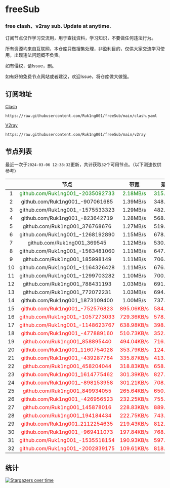 # freeSub
### free clash、v2ray sub. Update at anytime.

订阅节点仅作学习交流用，用于查找资料，学习知识，不要做任何违法行为。

所有资源均来自互联网，本仓库只做搜集处理，非盈利目的，仅供大家交流学习使用，出现违法问题概不负责。

如有侵权，请Issue，删。

如有好的免费节点网站或者建议，欢迎Issue，将仓库做大做强。

## 订阅地址
[Clash](https://raw.githubusercontent.com/Ruk1ng001/freeSub/main/clash.yaml)
```
https://raw.githubusercontent.com/Ruk1ng001/freeSub/main/clash.yaml
```
[V2ray](https://raw.githubusercontent.com/Ruk1ng001/freeSub/main/v2ray)
```
https://raw.githubusercontent.com/Ruk1ng001/freeSub/main/v2ray
```

## 节点列表

最近一次于`2024-03-06 12:38:32`更新，共计获取`32`个可用节点。（以下测速仅供参考）

|  | 节点 | 带宽 | 延迟 |
|:-:|:--:|:--:|:--:|
 | 1 | <font color=green>github.com/Ruk1ng001_-2035092733</font> | <font color=green>2.18MB/s</font> | <font color=green>315.00ms</font> |
 | 2 | github.com/Ruk1ng001_-907061685 | 1.39MB/s | 348.00ms |
 | 3 | github.com/Ruk1ng001_-1575533323 | 1.29MB/s | 482.00ms |
 | 4 | github.com/Ruk1ng001_-823642719 | 1.28MB/s | 568.00ms |
 | 5 | github.com/Ruk1ng001_376768676 | 1.27MB/s | 519.00ms |
 | 6 | github.com/Ruk1ng001_-1268192890 | 1.15MB/s | 678.00ms |
 | 7 | github.com/Ruk1ng001_369545 | 1.12MB/s | 530.00ms |
 | 8 | github.com/Ruk1ng001_-1563481060 | 1.11MB/s | 647.00ms |
 | 9 | github.com/Ruk1ng001_185998149 | 1.11MB/s | 706.00ms |
 | 10 | github.com/Ruk1ng001_-1164326428 | 1.11MB/s | 676.00ms |
 | 11 | github.com/Ruk1ng001_-1299703282 | 1.10MB/s | 700.00ms |
 | 12 | github.com/Ruk1ng001_788431193 | 1.03MB/s | 691.00ms |
 | 13 | github.com/Ruk1ng001_772072231 | 1.03MB/s | 694.00ms |
 | 14 | github.com/Ruk1ng001_1873109400 | 1.00MB/s | 737.00ms |
 | 15 | <font color=red>github.com/Ruk1ng001_-752576823</font> | <font color=red>895.06KB/s</font> | <font color=red>584.00ms</font> |
 | 16 | <font color=red>github.com/Ruk1ng001_-1057273033</font> | <font color=red>729.36KB/s</font> | <font color=red>578.00ms</font> |
 | 17 | <font color=red>github.com/Ruk1ng001_-1148623767</font> | <font color=red>638.98KB/s</font> | <font color=red>398.00ms</font> |
 | 18 | <font color=red>github.com/Ruk1ng001_-477889160</font> | <font color=red>510.73KB/s</font> | <font color=red>352.00ms</font> |
 | 19 | <font color=red>github.com/Ruk1ng001_858895440</font> | <font color=red>494.04KB/s</font> | <font color=red>716.00ms</font> |
 | 20 | <font color=red>github.com/Ruk1ng001_1160754028</font> | <font color=red>353.79KB/s</font> | <font color=red>124.00ms</font> |
 | 21 | <font color=red>github.com/Ruk1ng001_-439287764</font> | <font color=red>335.87KB/s</font> | <font color=red>413.00ms</font> |
 | 22 | <font color=red>github.com/Ruk1ng001_458204044</font> | <font color=red>318.83KB/s</font> | <font color=red>658.00ms</font> |
 | 23 | <font color=red>github.com/Ruk1ng001_1614775462</font> | <font color=red>301.39KB/s</font> | <font color=red>827.00ms</font> |
 | 24 | <font color=red>github.com/Ruk1ng001_-898153958</font> | <font color=red>301.21KB/s</font> | <font color=red>708.00ms</font> |
 | 25 | <font color=red>github.com/Ruk1ng001_849934055</font> | <font color=red>265.64KB/s</font> | <font color=red>650.00ms</font> |
 | 26 | <font color=red>github.com/Ruk1ng001_-426956523</font> | <font color=red>232.25KB/s</font> | <font color=red>755.00ms</font> |
 | 27 | <font color=red>github.com/Ruk1ng001_145878016</font> | <font color=red>228.83KB/s</font> | <font color=red>889.00ms</font> |
 | 28 | <font color=red>github.com/Ruk1ng001_194184434</font> | <font color=red>222.75KB/s</font> | <font color=red>743.00ms</font> |
 | 29 | <font color=red>github.com/Ruk1ng001_2112254635</font> | <font color=red>219.43KB/s</font> | <font color=red>812.00ms</font> |
 | 30 | <font color=red>github.com/Ruk1ng001_-969411073</font> | <font color=red>197.84KB/s</font> | <font color=red>768.00ms</font> |
 | 31 | <font color=red>github.com/Ruk1ng001_-1535518154</font> | <font color=red>190.93KB/s</font> | <font color=red>597.00ms</font> |
 | 32 | <font color=red>github.com/Ruk1ng001_-2002839175</font> | <font color=red>109.61KB/s</font> | <font color=red>818.00ms</font> |


## 统计

[![Stargazers over time](https://starchart.cc/Ruk1ng001/freeSub.svg)](https://starchart.cc/Ruk1ng001/freeSub)